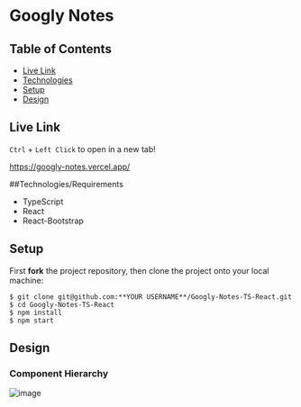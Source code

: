 # Googly Notes

## Table of Contents

* [Live Link](#live-link)
* [Technologies](#technologies)
* [Setup](#setup)
* [Design](#design)

<a name="live-link"/>

## Live Link

`Ctrl` + `Left Click` to open in a new tab!

https://googly-notes.vercel.app/

<a name="technologies"/>

##Technologies/Requirements

- TypeScript
- React
- React-Bootstrap

<a name="setup"/>

## Setup

First **fork** the project repository, then clone the project onto your local machine:
```
$ git clone git@github.com:**YOUR USERNAME**/Googly-Notes-TS-React.git
$ cd Googly-Notes-TS-React
$ npm install
$ npm start
```

<a name="design"/>

## Design

### Component Hierarchy

![image](https://i.imgur.com/qxqnqMT.png)
